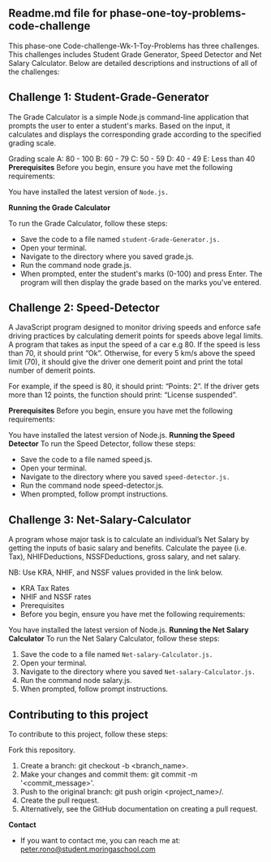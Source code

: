 ## Readme.md file for phase-one-toy-problems-code-challenge

This phase-one Code-challenge-Wk-1-Toy-Problems has three challenges. This challenges includes Student Grade Generator, Speed Detector and Net Salary Calculator. Below are detailed descriptions and instructions of all of the challenges:

## Challenge 1: Student-Grade-Generator

The Grade Calculator is a simple Node.js command-line application that prompts the user to enter a student's marks. Based on the input, it calculates and displays the corresponding grade according to the specified grading scale.

Grading scale
A: 80 - 100
B: 60 - 79
C: 50 - 59
D: 40 - 49
E: Less than 40
**Prerequisites**
Before you begin, ensure you have met the following requirements:

You have installed the latest version of `Node.js.`

**Running the Grade Calculator**

To run the Grade Calculator, follow these steps:

- Save the code to a file named `student-Grade-Generator.js.`
- Open your terminal.
- Navigate to the directory where you saved grade.js.
- Run the command node grade.js.
- When prompted, enter the student's marks (0-100) and press Enter.
The program will then display the grade based on the marks you've entered.

## Challenge 2: Speed-Detector

A JavaScript program designed to monitor driving speeds and enforce safe driving practices by calculating demerit points for speeds above legal limits. A program that takes as input the speed of a car e.g 80. If the speed is less than 70, it should print “Ok”. Otherwise, for every 5 km/s above the speed limit (70), it should give the driver one demerit point and print the total number of demerit points.

For example, if the speed is 80, it should print: “Points: 2”. If the driver gets more than 12 points, the function should print: “License suspended”.

**Prerequisites**
Before you begin, ensure you have met the following requirements:

You have installed the latest version of Node.js.
**Running the Speed Detector**
To run the Speed Detector, follow these steps:

- Save the code to a file named speed.js.
- Open your terminal.
- Navigate to the directory where you saved `speed-detector.js.`
- Run the command node speed-detector.js.
- When prompted, follow prompt instructions.

## Challenge 3: Net-Salary-Calculator

A program whose major task is to calculate an individual’s Net Salary by getting the inputs of basic salary and benefits. Calculate the payee (i.e. Tax), NHIFDeductions, NSSFDeductions, gross salary, and net salary.

NB: Use KRA, NHIF, and NSSF values provided in the link below.

- KRA Tax Rates
- NHIF and NSSF rates
- Prerequisites
- Before you begin, ensure you have met the following requirements:

You have installed the latest version of Node.js.
**Running the Net Salary Calculator**
To run the Net Salary Calculator, follow these steps:

1. Save the code to a file named `Net-salary-Calculator.js.`
2. Open your terminal.
3. Navigate to the directory where you saved `Net-salary-Calculator.js.`
4. Run the command node salary.js.
5. When prompted, follow prompt instructions.

## Contributing to this project

To contribute to this project, follow these steps:

Fork this repository.
1. Create a branch: git checkout -b <branch_name>.
2. Make your changes and commit them: git commit -m '<commit_message>'.
3. Push to the original branch: git push origin <project_name>/<location>.
4. Create the pull request.
5. Alternatively, see the GitHub documentation on creating a pull request.

**Contact**
- If you want to contact me, you can reach me at: peter.rono@student.moringaschool.com
